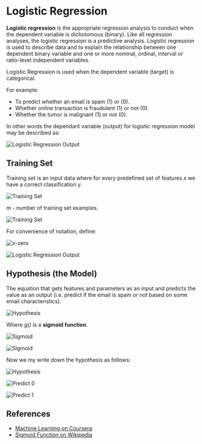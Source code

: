# Logistic Regression

**Logistic regression** is the appropriate regression analysis to conduct when the dependent variable is dichotomous (binary). Like all regression analyses, the logistic regression is a predictive analysis. Logistic regression is used to describe data and to explain the relationship between one dependent binary variable and one or more nominal, ordinal, interval or ratio-level independent variables.

Logistic Regression is used when the dependent variable (target) is categorical.

For example:

- To predict whether an email is spam (1) or (0).
- Whether online transaction is fraudulent (1) or not (0).
- Whether the tumor is malignant (1) or not (0).

In other words the dependant variable (output) for logistic regression model may be described as:

![Logistic Regression Output](../images/logistic-regression/output.svg)

## Training Set

Training set is an input data where for every predefined set of features _x_ we have a correct classification _y_.

![Training Set](../images/logistic-regression/training-set-1.svg)

_m_ - number of training set examples.

![Training Set](../images/logistic-regression/training-set-2.svg)

For convenience of notation, define:

![x-zero](../images/logistic-regression/x-0.svg)

![Logistic Regression Output](../images/logistic-regression/output.svg)

## Hypothesis (the Model)

The equation that gets features and parameters as an input and predicts the value as an output (i.e. predict if the email is spam or not based on some email characteristics).

![Hypothesis](../images/logistic-regression/hypothesis-1.svg)

Where _g()_ is a **sigmoid function**.

![Sigmoid](../images/logistic-regression/sigmoid.svg)

![Sigmoid](https://upload.wikimedia.org/wikipedia/commons/8/88/Logistic-curve.svg)

Now we my write down the hypothesis as follows:

![Hypothesis](../images/logistic-regression/hypothesis-2.svg)

![Predict 0](../images/logistic-regression/predict-0.svg)

![Predict 1](../images/logistic-regression/predict-1.svg)

## References

- [Machine Learning on Coursera](https://www.coursera.org/learn/machine-learning)
- [Sigmoid Function on Wikipedia](https://en.wikipedia.org/wiki/Sigmoid_function)
